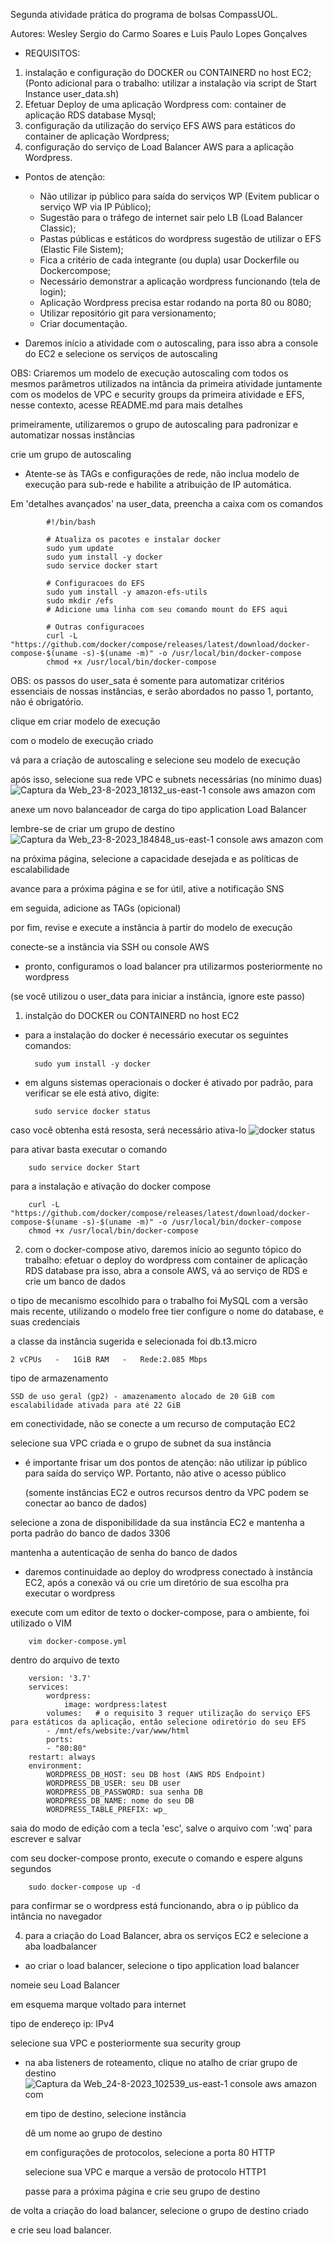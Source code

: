 Segunda atividade prática do programa de bolsas CompassUOL.

Autores: Wesley Sergio do Carmo Soares e Luis Paulo Lopes Gonçalves

- REQUISITOS:
1. instalação e configuração do DOCKER ou CONTAINERD no host EC2;
(Ponto adicional para o trabalho: utilizar a instalação via script de Start Instance user_data.sh)
2. Efetuar Deploy de uma aplicação Wordpress com: container de aplicação RDS database Mysql;
3. configuração da utilização do serviço EFS AWS para estáticos do container de aplicação Wordpress;
4. configuração do serviço de Load Balancer AWS para a aplicação Wordpress.

- Pontos de atenção:
  	- Não utilizar ip público para saída do serviços WP (Evitem publicar o serviço WP via IP Público);
  	- Sugestão para o tráfego de internet sair pelo LB (Load Balancer Classic);
	- Pastas públicas e estáticos do wordpress sugestão de utilizar o EFS (Elastic File Sistem);
    - Fica a critério de cada integrante (ou dupla) usar Dockerfile ou Dockercompose;
    - Necessário demonstrar a aplicação wordpress funcionando (tela de login);
    - Aplicação Wordpress precisa estar rodando na porta 80 ou 8080;
    - Utilizar repositório git para versionamento;
    - Criar documentação.

- Daremos início a atividade com o autoscaling, para isso abra a console do EC2 e selecione os serviços de autoscaling
  
OBS: Criaremos um modelo de execução autoscaling com todos os mesmos parâmetros utilizados na intância da primeira atividade juntamente com
os modelos de VPC e security groups da primeira atividade e EFS, nesse contexto, acesse README.md para mais detalhes

primeiramente, utilizaremos o grupo de autoscaling para padronizar e automatizar nossas instâncias

crie um grupo de autoscaling 

- Atente-se às TAGs e configurações de rede, não inclua modelo de execução para sub-rede e habilite a atribuição de IP automática.

 Em 'detalhes avançados' na  user_data, preencha a caixa com os comandos

            #!/bin/bash

            # Atualiza os pacotes e instalar docker
            sudo yum update
            sudo yum install -y docker
            sudo service docker start

            # Configuracoes do EFS
            sudo yum install -y amazon-efs-utils
            sudo mkdir /efs
            # Adicione uma linha com seu comando mount do EFS aqui

            # Outras configuracoes
            curl -L "https://github.com/docker/compose/releases/latest/download/docker-compose-$(uname -s)-$(uname -m)" -o /usr/local/bin/docker-compose
            chmod +x /usr/local/bin/docker-compose

OBS: os passos do user_sata é somente para automatizar critérios essenciais de nossas instâncias,
e serão abordados no passo 1, portanto, não é obrigatório.

clique em criar modelo de execução

com o modelo de execução criado

vá para a criação de autoscaling e selecione seu modelo de execução

após isso, selecione sua rede VPC e subnets necessárias (no mínimo duas)
![Captura da Web_23-8-2023_18132_us-east-1 console aws amazon com](https://github.com/uWalker-X/AWS-Compass/assets/138799292/77757ac3-5623-4a8a-a470-0b468c818c6a)

anexe um novo balanceador de carga do tipo application Load Balancer

lembre-se de criar um grupo de destino
![Captura da Web_23-8-2023_184848_us-east-1 console aws amazon com](https://github.com/uWalker-X/AWS-Compass/assets/138799292/4f4bb954-c778-433d-a3c3-c63b63672a64)

na próxima página, selecione a capacidade desejada e as políticas de escalabilidade

avance para a próxima página e se for útil, ative a notificação SNS

em seguida, adicione as TAGs (opicional)

por fim, revise e execute a instância à partir do modelo de execução

conecte-se a instância via SSH ou console AWS


- pronto, configuramos o load balancer pra utilizarmos posteriormente no wordpress


(se você utilizou o user_data para iniciar a instância, ignore este passo)

1. instalção do DOCKER ou CONTAINERD no host EC2
- para a instalação do docker é necessário executar os seguintes comandos:

		sudo yum install -y docker

- em alguns sistemas operacionais o docker é ativado por padrão, para verificar se ele está ativo, digite:

		sudo service docker status
  
caso você obtenha está resosta, será necessário ativa-lo
![docker status](https://github.com/uWalker-X/AWS-Compass/assets/138799292/dfc4c5e8-4185-46cb-83cf-15b757224637)

para ativar basta executar o comando

		sudo service docker Start
para a instalação e ativação do docker compose

        curl -L "https://github.com/docker/compose/releases/latest/download/docker-compose-$(uname -s)-$(uname -m)" -o /usr/local/bin/docker-compose
        chmod +x /usr/local/bin/docker-compose
		
2. com o docker-compose ativo, daremos início ao segunto tópico do trabalho: efetuar o deploy do wordpress com container de aplicação RDS database
    pra isso, abra a console AWS, vá ao serviço de RDS e crie um banco de dados
	
o tipo de mecanismo escolhido para o trabalho foi MySQL com a versão mais recente, utilizando o modelo free tier
configure o nome do database, e suas credenciais
    
a classe da instância sugerida e selecionada foi db.t3.micro

	2 vCPUs   -   1GiB RAM   -   Rede:2.085 Mbps

tipo de armazenamento
        
	SSD de uso geral (gp2) - amazenamento alocado de 20 GiB com escalabilidade ativada para até 22 GiB

em conectividade, não se conecte a um recurso de computação EC2

selecione sua VPC criada e o grupo de subnet da sua instância
- é importante frisar um dos pontos de atenção: não utilizar ip público para saída do serviço WP.
  Portanto, não ative o acesso público

  (somente instâncias EC2 e outros recursos dentro da VPC podem se conectar ao banco de dados)

selecione a zona de disponibilidade da sua instância EC2 e mantenha a porta padrão do banco de dados 3306

mantenha a autenticação de senha do banco de dados

  - daremos continuidade ao deploy do wrodpress conectado à instância EC2, após a conexão
    vá ou crie um diretório de sua escolha pra executar o wordpress

execute com um editor de texto o docker-compose, para o ambiente, foi utilizado o VIM



		vim docker-compose.yml

dentro do arquivo de texto

        version: '3.7'
        services:
            wordpress:
                image: wordpress:latest
            volumes:   # o requisito 3 requer utilização do serviço EFS para estáticos da aplicação, entâo selecione odiretório do seu EFS
            - /mnt/efs/website:/var/www/html
            ports:
            - "80:80"
        restart: always
        environment:
            WORDPRESS_DB_HOST: seu DB host (AWS RDS Endpoint)
            WORDPRESS_DB_USER: seu DB user
            WORDPRESS_DB_PASSWORD: sua senha DB 
            WORDPRESS_DB_NAME: nome do seu DB
            WORDPRESS_TABLE_PREFIX: wp_

saia do modo de edição com a tecla 'esc', salve o arquivo com ':wq' para escrever e salvar

com seu docker-compose pronto, execute o comando e espere alguns segundos
        
		sudo docker-compose up -d
para confirmar se o wordpress está funcionando, abra o ip público da intância no navegador

4. para a criação do Load Balancer, abra os serviços EC2 e selecione a aba loadbalancer
- ao criar o load balancer, selecione o tipo application load balancer

nomeie seu Load Balancer

em esquema marque voltado para internet

tipo de endereço ip: IPv4

selecione sua VPC e posteriormente sua security group

- na aba listeners de roteamento, clique no atalho de criar grupo de destino
  ![Captura da Web_24-8-2023_102539_us-east-1 console aws amazon com](https://github.com/uWalker-X/AWS-Compass/assets/138799292/b4cfdd94-0867-4d0b-9105-d7ccb31c3dd8)

  em tipo de destino, selecione instância

  dê um nome ao grupo de destino

  em configurações de protocolos, selecione a porta 80 HTTP

  selecione sua VPC e marque a versão de protocolo HTTP1

  passe para a próxima página e crie seu grupo de destino

de volta a criação do load balancer, selecione o grupo de destino criado

e crie seu load balancer.
